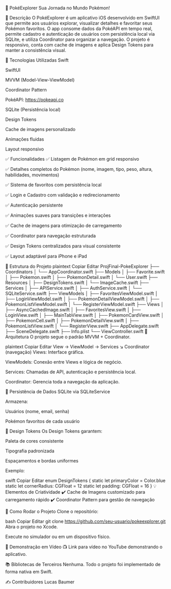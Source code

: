 📱 PokéExplorer
Sua Jornada no Mundo Pokémon!

🎯 Descrição
O PokéExplorer é um aplicativo iOS desenvolvido em SwiftUI que permite aos usuários explorar, visualizar detalhes e favoritar seus Pokémon favoritos. O app consome dados da PokéAPI em tempo real, permite cadastro e autenticação de usuários com persistência local via SQLite, e utiliza Coordinator para organizar a navegação. O projeto é responsivo, conta com cache de imagens e aplica Design Tokens para manter a consistência visual.

🔗 Tecnologias Utilizadas
Swift

SwiftUI

MVVM (Model-View-ViewModel)

Coordinator Pattern

PokéAPI: https://pokeapi.co

SQLite (Persistência local)

Design Tokens

Cache de imagens personalizado

Animações fluidas

Layout responsivo

✅ Funcionalidades
✅ Listagem de Pokémon em grid responsivo

✅ Detalhes completos do Pokémon (nome, imagem, tipo, peso, altura, habilidades, movimentos)

✅ Sistema de favoritos com persistência local

✅ Login e Cadastro com validação e redirecionamento

✅ Autenticação persistente

✅ Animações suaves para transições e interações

✅ Cache de imagens para otimização de carregamento

✅ Coordinator para navegação estruturada

✅ Design Tokens centralizados para visual consistente

✅ Layout adaptável para iPhone e iPad

📂 Estrutura do Projeto
plaintext
Copiar
Editar
ProjFinal-PokeExplorer
├── Coordinators
│   └── AppCoordinator.swift
├── Models
│   ├── Favorite.swift
│   ├── Pokemon.swift
│   ├── PokemonDetail.swift
│   └── User.swift
├── Resources
│   ├── DesignTokens.swift
│   └── ImageCache.swift
├── Services
│   ├── APIService.swift
│   ├── AuthService.swift
│   └── SQLiteService.swift
├── ViewModels
│   ├── FavoritesViewModel.swift
│   ├── LoginViewModel.swift
│   ├── PokemonDetailViewModel.swift
│   ├── PokemonListViewModel.swift
│   └── RegisterViewModel.swift
├── Views
│   ├── AsyncCachedImage.swift
│   ├── FavoritesView.swift
│   ├── LoginView.swift
│   ├── MainTabView.swift
│   ├── PokemonCardView.swift
│   ├── PokemonCell.swift
│   ├── PokemonDetailView.swift
│   ├── PokemonListView.swift
│   └── RegisterView.swift
├── AppDelegate.swift
├── SceneDelegate.swift
├── Info.plist
└── ViewController.swift
🧩 Arquitetura
O projeto segue o padrão MVVM + Coordinator.

plaintext
Copiar
Editar
View -> ViewModel -> Services
     ↘ Coordinator (navegação)
Views: Interface gráfica.

ViewModels: Conexão entre Views e lógica de negócio.

Services: Chamadas de API, autenticação e persistência local.

Coordinator: Gerencia toda a navegação da aplicação.

💾 Persistência de Dados
SQLite via SQLiteService

Armazena:

Usuários (nome, email, senha)

Pokémon favoritos de cada usuário

🎨 Design Tokens
Os Design Tokens garantem:

Paleta de cores consistente

Tipografia padronizada

Espaçamentos e bordas uniformes

Exemplo:

swift
Copiar
Editar
enum DesignTokens {
    static let primaryColor = Color.blue
    static let cornerRadius: CGFloat = 12
    static let padding: CGFloat = 16
}
💡 Elementos de Criatividade
✔️ Cache de Imagens customizado para carregamento rápido
✔️ Coordinator Pattern para gestão de navegação

🚀 Como Rodar o Projeto
Clone o repositório:

bash
Copiar
Editar
git clone https://github.com/seu-usuario/pokeexplorer.git
Abra o projeto no Xcode.

Execute no simulador ou em um dispositivo físico.

🎥 Demonstração em Vídeo
📺 Link para vídeo no YouTube demonstrando o aplicativo.

📚 Bibliotecas de Terceiros
Nenhuma. Todo o projeto foi implementado de forma nativa em Swift.

✍️ Contribuidores
Lucas Baumer

